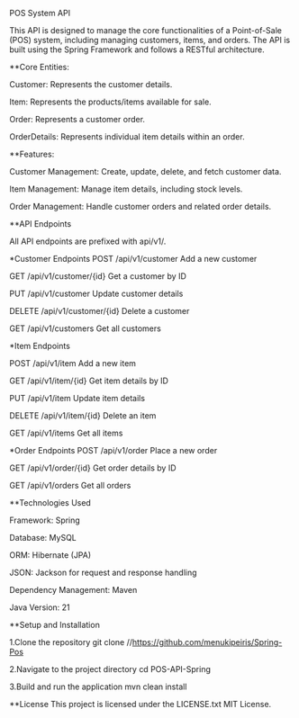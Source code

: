 POS System API

This API is designed to manage the core functionalities of a Point-of-Sale (POS) system, including managing customers, items, and orders. The API is built using the Spring Framework and follows a RESTful architecture.

**Core Entities:

Customer: Represents the customer details.

Item: Represents the products/items available for sale.

Order: Represents a customer order.

OrderDetails: Represents individual item details within an order.

**Features:

Customer Management: Create, update, delete, and fetch customer data.

Item Management: Manage item details, including stock levels.

Order Management: Handle customer orders and related order details.

**API Endpoints

All API endpoints are prefixed with api/v1/.

*Customer Endpoints
POST /api/v1/customer Add a new customer

GET /api/v1/customer/{id} Get a customer by ID

PUT /api/v1/customer Update customer details

DELETE /api/v1/customer/{id} Delete a customer

GET /api/v1/customers Get all customers

*Item Endpoints

POST /api/v1/item Add a new item

GET /api/v1/item/{id} Get item details by ID

PUT /api/v1/item Update item details

DELETE /api/v1/item/{id} Delete an item

GET /api/v1/items Get all items

*Order Endpoints
POST /api/v1/order Place a new order

GET /api/v1/order/{id} Get order details by ID

GET /api/v1/orders Get all orders

**Technologies Used

Framework: Spring

Database: MySQL

ORM: Hibernate (JPA)

JSON: Jackson for request and response handling

Dependency Management: Maven

Java Version: 21

**Setup and Installation

1.Clone the repository
git clone //https://github.com/menukipeiris/Spring-Pos

2.Navigate to the project directory
cd POS-API-Spring

3.Build and run the application
mvn clean install

**License
This project is licensed under the LICENSE.txt MIT License.
